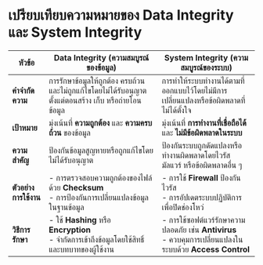 # เปรียบเทียบความหมายของ Data Integrity และ System Integrity

| **หัวข้อ**              | **Data Integrity (ความสมบูรณ์ของข้อมูล)**                                                                                  | **System Integrity (ความสมบูรณ์ของระบบ)**                                                           |
|--------------------------|-----------------------------------------------------------------------------------------------------------------------------|-------------------------------------------------------------------------------------------------------|
| **คำจำกัดความ**        | การรักษาข้อมูลให้ถูกต้อง ครบถ้วน และไม่ถูกแก้ไขโดยไม่ได้รับอนุญาต ตั้งแต่ตอนสร้าง เก็บ หรือถ่ายโอนข้อมูล                   | การทำให้ระบบทำงานได้ตามที่ออกแบบไว้โดยไม่มีการเปลี่ยนแปลงหรือข้อผิดพลาดที่ไม่ได้ตั้งใจ              |
| **เป้าหมาย**           | มุ่งเน้นที่ **ความถูกต้อง** และ **ความครบถ้วน** ของข้อมูล                                                                    | มุ่งเน้นที่ **การทำงานที่เชื่อถือได้** และ **ไม่มีข้อผิดพลาดในระบบ**                                 |
| **ความสำคัญ**          | ป้องกันข้อมูลสูญหายหรือถูกแก้ไขโดยไม่ได้รับอนุญาต                                                                            | ป้องกันระบบถูกดัดแปลงหรือทำงานผิดพลาดโดยไวรัส มัลแวร์ หรือข้อผิดพลาดอื่น ๆ                          |
| **ตัวอย่างการใช้งาน**   | - การตรวจสอบความถูกต้องของไฟล์ด้วย **Checksum**<br>- การป้องกันการเปลี่ยนแปลงข้อมูลในฐานข้อมูล                           | - การใช้ **Firewall** ป้องกันไวรัส<br>- การอัปเดตระบบปฏิบัติการเพื่อปิดช่องโหว่                       |
| **วิธีการรักษา**        | - ใช้ **Hashing** หรือ **Encryption**<br>- จำกัดการเข้าถึงข้อมูลโดยใช้สิทธิ์และบทบาทของผู้ใช้งาน                            | - การใช้ซอฟต์แวร์รักษาความปลอดภัย เช่น **Antivirus**<br>- ควบคุมการเปลี่ยนแปลงในระบบด้วย **Access Control** |
